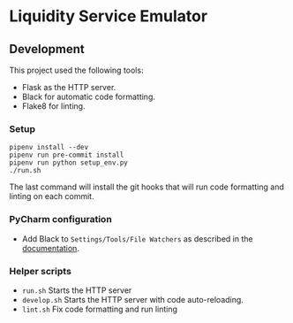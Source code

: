 # Liquidity Service Emulator

## Development

This project used the following tools:

- Flask as the HTTP server.
- Black for automatic code formatting.
- Flake8 for linting.

### Setup

```shell script
pipenv install --dev
pipenv run pre-commit install
pipenv run python setup_env.py
./run.sh
```

The last command will install the git hooks that will run code formatting
and linting on each commit.

### PyCharm configuration
- Add Black to `Settings/Tools/File Watchers` as described in the [documentation][1].

### Helper scripts
- `run.sh` Starts the HTTP server
- `develop.sh` Starts the HTTP server with code auto-reloading.
- `lint.sh` Fix code formatting and run linting


[1]: https://black.readthedocs.io/en/stable/editor_integration.html
